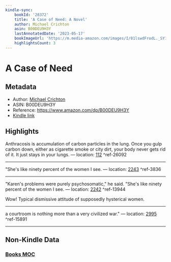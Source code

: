 ```yaml
---
kindle-sync:
    bookId: '28372'
    title: 'A Case of Need: A Novel'
    author: Michael Crichton
    asin: B00DEU9H3Y
    lastAnnotatedDate: '2023-05-17'
    bookImageUrl: 'https://m.media-amazon.com/images/I/81lswdFrodL._SY160.jpg'
    highlightsCount: 3
---
```


# A Case of Need

## Metadata

-   Author: [Michael Crichton](https://www.amazon.comundefined)
-   ASIN: B00DEU9H3Y
-   Reference: https://www.amazon.com/dp/B00DEU9H3Y
-   [Kindle link](kindle://book?action=open&asin=B00DEU9H3Y)

## Highlights

Anthracosis is accumulation of carbon particles in the lung. Once you gulp carbon down, either as cigarette smoke or city dirt, your body never gets rid of it. It just stays in your lungs. — location: [112](kindle://book?action=open&asin=B00DEU9H3Y&location=112) ^ref-26092

---

"She's like ninety percent of the women I see. — location: [2243](kindle://book?action=open&asin=B00DEU9H3Y&location=2243) ^ref-3836

---

"Karen's problems were purely psychosomatic," he said. "She's like ninety percent of the women I see. — location: [2242](kindle://book?action=open&asin=B00DEU9H3Y&location=2242) ^ref-13944

Wow! Typical dismissive attitude of supposedly hysterical women.

---

a courtroom is nothing more than a very civilized war." — location: [2995](kindle://book?action=open&asin=B00DEU9H3Y&location=2995) ^ref-15891

---

## Non-Kindle Data

### [Books MOC](Books%20MOC.md)
